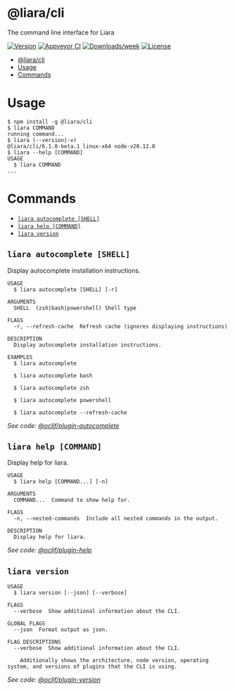 # @liara/cli

The command line interface for Liara

[![Version](https://img.shields.io/npm/v/@liara/cli.svg)](https://npmjs.org/package/@liara/cli)
[![Appveyor CI](https://ci.appveyor.com/api/projects/status/github/liara-ir/liara-cli?branch=master&svg=true)](https://ci.appveyor.com/project/liara-ir/liara-cli/branch/master)
[![Downloads/week](https://img.shields.io/npm/dw/@liara/cli.svg)](https://npmjs.org/package/@liara/cli)
[![License](https://img.shields.io/npm/l/@liara/cli.svg)](https://github.com/liara-ir/liara-cli/blob/master/package.json)

<!-- toc -->
* [@liara/cli](#liaracli)
* [Usage](#usage)
* [Commands](#commands)
<!-- tocstop -->

# Usage

<!-- usage -->
```sh-session
$ npm install -g @liara/cli
$ liara COMMAND
running command...
$ liara (--version|-v)
@liara/cli/6.1.0-beta.1 linux-x64 node-v20.12.0
$ liara --help [COMMAND]
USAGE
  $ liara COMMAND
...
```
<!-- usagestop -->

# Commands

<!-- commands -->
* [`liara autocomplete [SHELL]`](#liara-autocomplete-shell)
* [`liara help [COMMAND]`](#liara-help-command)
* [`liara version`](#liara-version)

## `liara autocomplete [SHELL]`

Display autocomplete installation instructions.

```
USAGE
  $ liara autocomplete [SHELL] [-r]

ARGUMENTS
  SHELL  (zsh|bash|powershell) Shell type

FLAGS
  -r, --refresh-cache  Refresh cache (ignores displaying instructions)

DESCRIPTION
  Display autocomplete installation instructions.

EXAMPLES
  $ liara autocomplete

  $ liara autocomplete bash

  $ liara autocomplete zsh

  $ liara autocomplete powershell

  $ liara autocomplete --refresh-cache
```

_See code: [@oclif/plugin-autocomplete](https://github.com/oclif/plugin-autocomplete/blob/v3.0.15/src/commands/autocomplete/index.ts)_

## `liara help [COMMAND]`

Display help for liara.

```
USAGE
  $ liara help [COMMAND...] [-n]

ARGUMENTS
  COMMAND...  Command to show help for.

FLAGS
  -n, --nested-commands  Include all nested commands in the output.

DESCRIPTION
  Display help for liara.
```

_See code: [@oclif/plugin-help](https://github.com/oclif/plugin-help/blob/v6.0.21/src/commands/help.ts)_

## `liara version`

```
USAGE
  $ liara version [--json] [--verbose]

FLAGS
  --verbose  Show additional information about the CLI.

GLOBAL FLAGS
  --json  Format output as json.

FLAG DESCRIPTIONS
  --verbose  Show additional information about the CLI.

    Additionally shows the architecture, node version, operating system, and versions of plugins that the CLI is using.
```

_See code: [@oclif/plugin-version](https://github.com/oclif/plugin-version/blob/v2.0.17/src/commands/version.ts)_
<!-- commandsstop -->
